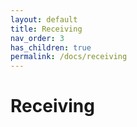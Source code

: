 ```yaml
---
layout: default
title: Receiving
nav_order: 3
has_children: true
permalink: /docs/receiving
---
```


# Receiving
